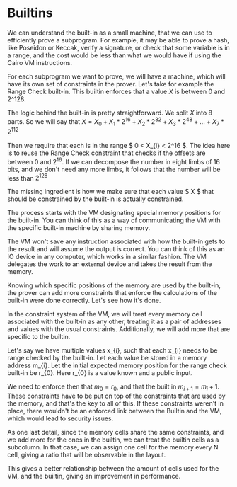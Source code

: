 # Builtins

We can understand the built-in as a small machine, that we can use to efficiently prove a subprogram. For example, it may be able to prove a hash, like Poseidon or Keccak, verify a signature, or check that some variable is in a range, and the cost would be less than what we would have if using the Cairo VM instructions.

For each subprogram we want to prove, we will have a machine, which will have its own set of constraints in the prover. Let's take for example the Range Check built-in. This builtin enforces that a value $X$ is between 0 and 2^128.

The logic behind the built-in is pretty straightforward. We split $X$ into 8 parts. So we will say that $X = X_{0} + X_{1} * 2^16 + X_{2} * 2^32 + X_{3} * 2^48 + ... + X_{7} * 2^112$

Then we require that each is in the range $ 0 < X_{i} < 2^16 $. The idea here is to reuse the Range Check constraint that checks if the offsets are between $0$ and $2^16$. If we can decompose the number in eight limbs of 16 bits, and we don't need any more limbs, it follows that the number will be less than $2^128$

The missing ingredient is how we make sure that each value $ X $ that should be constrained by the built-in is actually constrained.

The process starts with the VM designating special memory positions for the built-in. You can think of this as a way of communicating the VM with the specific built-in machine by sharing memory. 

The VM won't save any instruction associated with how the built-in gets to the result and will assume the output is correct. You can think of this as an IO device in any computer, which works in a similar fashion. The VM delegates the work to an external device and takes the result from the memory.

Knowing which specific positions of the memory are used by the built-in, the prover can add more constraints that enforce the calculations of the built-in were done correctly. Let's see how it's done.

In the constraint system of the VM, we will treat every memory cell associated with the built-in as any other, treating it as a pair of addresses and values with the usual constraints. Additionally, we will add more that are specific to the builtin. 

Let's say we have multiple values x_{i}, such that each x_{i} needs to be range checked by the built-in. Let each value be stored in a memory address m_{i}. Let the initial expected memory position for the range check built-in be r_{0}. Here r_{0} is a value known and a public input.

We need to enforce then that $m_{0} = r_{0}$, and that the built in $m_{i+1} = m_{i} + 1$. These constraints have to be put on top of the constraints that are used by the memory, and that's the key to all of this. If these constraints weren't in place, there wouldn't be an enforced link between the Builtin and the VM, which would lead to security issues.

As one last detail, since the memory cells share the same constraints, and we add more for the ones in the builtin, we can treat the builtin cells as a subcolumn. In that case, we can assign one cell for the memory every N cell, giving a ratio that will be observable in the layout. 

This gives a better relationship between the amount of cells used for the VM, and the builtin, giving an improvement in performance.
